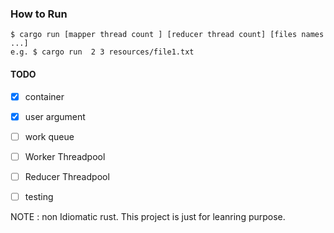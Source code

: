 
### How to Run 

```
$ cargo run [mapper thread count ] [reducer thread count] [files names ...]
e.g. $ cargo run  2 3 resources/file1.txt

```


#### TODO
- [X] container 
- [X] user argument 
- [  ] work queue 
- [  ] Worker Threadpool 
- [  ] Reducer Threadpool 
- [  ] testing




NOTE : non Idiomatic rust. This project is just for leanring purpose.
